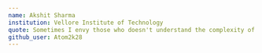 ```yaml
---
name: Akshit Sharma
institution: Vellore Institute of Technology
quote: Sometimes I envy those who doesn't understand the complexity of things and live a simple life but still must go faster..
github_user: Atom2k28
---
```

